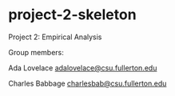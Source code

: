 # project-2-skeleton
Project 2: Empirical Analysis

Group members:

Ada Lovelace adalovelace@csu.fullerton.edu

Charles Babbage charlesbab@csu.fullerton.edu
